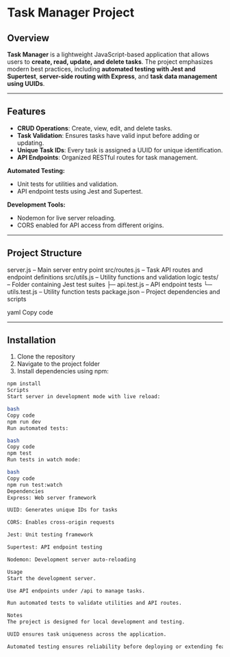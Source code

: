 # Task Manager Project

## Overview
**Task Manager** is a lightweight JavaScript-based application that allows users to **create, read, update, and delete tasks**. The project emphasizes modern best practices, including **automated testing with Jest and Supertest**, **server-side routing with Express**, and **task data management using UUIDs**.

---

## Features

- **CRUD Operations**: Create, view, edit, and delete tasks.  
- **Task Validation**: Ensures tasks have valid input before adding or updating.  
- **Unique Task IDs**: Every task is assigned a UUID for unique identification.  
- **API Endpoints**: Organized RESTful routes for task management.  

**Automated Testing:**
- Unit tests for utilities and validation.
- API endpoint tests using Jest and Supertest.

**Development Tools:**
- Nodemon for live server reloading.
- CORS enabled for API access from different origins.

---

## Project Structure

server.js – Main server entry point
src/routes.js – Task API routes and endpoint definitions
src/utils.js – Utility functions and validation logic
tests/ – Folder containing Jest test suites
├─ api.test.js – API endpoint tests
└─ utils.test.js – Utility function tests
package.json – Project dependencies and scripts

yaml
Copy code

---

## Installation

1. Clone the repository  
2. Navigate to the project folder  
3. Install dependencies using npm:

```bash
npm install
Scripts
Start server in development mode with live reload:

bash
Copy code
npm run dev
Run automated tests:

bash
Copy code
npm test
Run tests in watch mode:

bash
Copy code
npm run test:watch
Dependencies
Express: Web server framework

UUID: Generates unique IDs for tasks

CORS: Enables cross-origin requests

Jest: Unit testing framework

Supertest: API endpoint testing

Nodemon: Development server auto-reloading

Usage
Start the development server.

Use API endpoints under /api to manage tasks.

Run automated tests to validate utilities and API routes.

Notes
The project is designed for local development and testing.

UUID ensures task uniqueness across the application.

Automated testing ensures reliability before deploying or extending features.